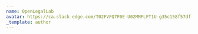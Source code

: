 ```yaml
---
name: OpenLegalLab
avatar: https://ca.slack-edge.com/T02FVFQ7F0E-U02MMFLFT1U-g35c158f57df-512
_template: author
---
```

